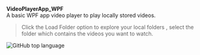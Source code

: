 **VideoPlayerApp_WPF**  
   A basic WPF app video player to play locally stored videos.

   > Click the Load Folder option to explore your local folders , select the folder which contains the videos you want to watch.
    
    
   ![GitHub top language](https://img.shields.io/github/languages/top/TiberiusRC/C_Sharp_Projects?color=green&style=plastic)

